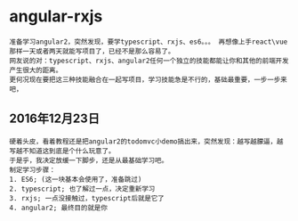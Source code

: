 # angular-rxjs
    准备学习angular2，突然发现，要学typescript、rxjs、es6。。。 再想像上手react\vue那样一天或者两天就能写项目了，已经不是那么容易了。  
    网友说的对：typescript、rxjs、angular2任何一个独立的技能都能让你和其他的前端开发产生很大的距离。  
    更何况现在要把这三种技能融合在一起写项目，学习技能急是不行的，基础最重要，一步一步来吧，

## 2016年12月23日
    硬着头皮，看着教程还是把angular2的todomvc小demo搞出来，突然发现：越写越朦逼，越写越不知道这到底是个什么玩意了。  
    于是乎，我决定放缓一下脚步，还是从最基础学习吧。
    制定学习步骤：   
    1. ES6; (这一块基本会使用了，准备跳过)
    2. typescript; 也了解过一点，决定重新学习
    3. rxjs; 一点没接触过，typescript后就是它了
    4. angular2; 最终目的就是你


